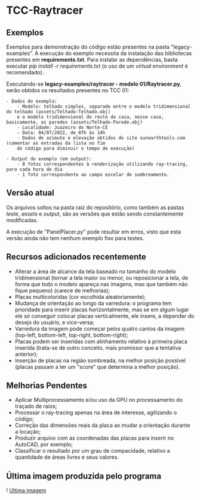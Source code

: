 # TCC-Raytracer

## Exemplos

Exemplos para demonstração do código estão presentes na pasta "legacy-examples". A execução do exemplo necessita da instalação das bibliotecas presentes em **requirements.txt**. Para instalar as dependências, basta executar *pip install -r requirements.txt* (o uso de um *virtual environment* é recomendado).

Executando-se **legacy-examples/raytracer - modelo 01/Raytracer.py**, serão obtidos os resultados presentes
no TCC 01:

~~~
- Dados do exemplo:
    - Modelo: telhado simples, separado entre o modelo tridimensional do telhado (assets/Telhado-Telhado.obj)
    e o modelo tridimensional do resto da casa, nesse caso, basicamente, as paredes (assets/Telhado-Parede.obj)
    - Localidade: Juazeiro do Norte-CE
    - Data: 04/07/2022, de 07h às 14h
    - Dados de azimute e elevação obtidos do site sunearthtools.com (comentar as entradas da lista no fim
    do código para diminuir o tempo de execução)

- Output do exemplo (em output):
    - 8 fotos correspondentes à renderização utilizando ray-tracing, para cada hora do dia
    - 1 foto correspondente ao campo escelar de sombreamento.
~~~

## Versão atual

Os arquivos soltos na pasta raíz do repositório, como também as pastas *teste*, *assets* e *output*, são as versões que estão sendo constantemente modificadas.

A execução de "PanelPlacer.py" pode resultar em erros, visto que esta versão ainda não tem nenhum exemplo fixo para testes.


## Recursos adicionados recentemente

- Alterar a área de alcance da tela baseado no tamanho do modelo tridimensional (tornar a tela maior ou menor, ou reposicionar a tela, de forma que todo o modelo apareça nas imagens, mas que também não fique pequeno) (carece de melhorias);
- Placas multicoloridas (cor escolhida aleatoriamente);
- Mudança de orientação ao longo da varredura: o programa tem prioridade para inserir placas horizontalmente, mas se em algum lugar ele só conseguir colocar placas verticalmente, ele insere, a depender do desejo do usuário, e vice-versa;
- Varredura da imagem pode começar pelos quatro cantos da imagem (top-left, bottom-left, top-right, bottom-right);
- Placas podem ser inseridas com alinhamento relativo à primeira placa inserida (trata-se de outro conceito, mais promissor que a tentativa anterior);
- Inserção de placas na região sombreada, na melhor posição possível (placas passam a ter um "score" que determina a melhor posição).

## Melhorias Pendentes

- Aplicar Multiprocessamento e/ou uso da GPU no processamento do traçado de raios;
- Processar o ray-tracing apenas na área de interesse, agilizando o código;
- Correção das dimensões reais da placa ao mudar a orientação durante a locação;
- Produzir arquivo com as coordenadas das placas para inserir no AutoCAD, por exemplo;
- Classificar o resultado por um grau de compacidade, relativo a quantidade de áreas livres e seus valores.

## Última imagem produzida pelo programa

! [Ultima imagem](output/placas_overlay.png)
